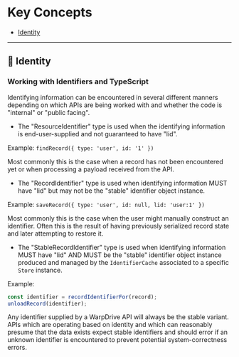 # Key Concepts

- [Identity](#-identity)

-------------

## 🔸 Identity

### Working with Identifiers and TypeScript

Identifying information can be encountered in several different manners depending on which APIs are being worked with and whether the code is "internal" or "public facing".

* The "ResourceIdentifier" type is used when the identifying information is end-user-supplied and not guaranteed to have "lid".

Example: `findRecord({ type: 'user', id: '1' })`

Most commonly this is the case when a record has not been encountered yet or when processing a payload received from the API.

* The "RecordIdentifier" type is used when identifying information MUST have "lid" but may not be the "stable" identifier object instance.

Example: `saveRecord({ type: 'user', id: null, lid: 'user:1' })`

Most commonly this is the case when the user might manually construct an identifier. Often this is the result of having previously serialized record state and later attempting to restore it.

* The "StableRecordIdentifier" type is used when identifying information MUST have "lid" AND MUST be the "stable" identifier object
instance produced and managed by the `IdentifierCache` associated to a
specific `Store` instance.

Example:

```ts
const identifier = recordIdentifierFor(record);
unloadRecord(identifier);
```

Any identifier supplied by a WarpDrive API will always be the stable variant. APIs which are operating based on identity and which can reasonably presume that the data exists expect stable identifiers and should error if an unknown identifier is encountered to prevent potential system-correctness errors.
